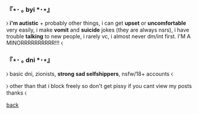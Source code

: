 ###  『⋆･ ｡ byi *･⋆』

  ⧽ **i'm autistic** + probably other things, i can get **upset** or **uncomfortable** very easily, i make **vomit** and **suicide** jokes (they are always nsrs), i have trouble **talking** to new people, i rarely vc, i almost never dm/int first. I'M A MINORRRRRRRRRR!!! ⧼ 

###  『⋆･ ｡ dni *･⋆』

 ⧽ basic dni, zionists, **strong sad selfshippers**, nsfw/18+ accounts ⧼ 

 ⧽ other than that i block freely so don't get pissy if you cant view my posts thanks ⧼ 

 [back](index) 
